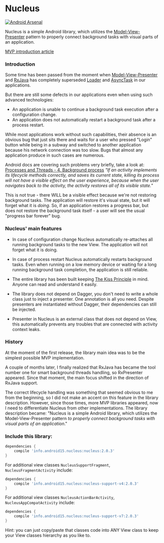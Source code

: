 Nucleus
=======

[![Android Arsenal](https://img.shields.io/badge/Android%20Arsenal-Nucleus-brightgreen.svg?style=flat)](https://android-arsenal.com/details/1/1379)

Nucleus is a simple Android library, which utilizes the [Model-View-Presenter](http://en.wikipedia.org/wiki/Model%E2%80%93view%E2%80%93presenter) pattern
to properly connect background tasks with visual parts of an application.

[MVP introduction article](https://github.com/konmik/konmik.github.io/wiki/Introduction-to-Model-View-Presenter-on-Android)

### Introduction

Some time has been passed from the moment when [Model-View-Presenter](http://en.wikipedia.org/wiki/Model%E2%80%93view%E2%80%93presenter)
and [RxJava](https://github.com/ReactiveX/RxJava)
has completely superseded [Loader](http://developer.android.com/guide/components/loaders.html)
and [AsyncTask](http://developer.android.com/reference/android/os/AsyncTask.html) in our applications.

But there are still some defects in our applications even when using such advanced technologies:
* An application is unable to continue a background task execution after a configuration change.
* An application does not automatically restart a background task after a process restart.

While most applications work without such capabilities, their absence is an obvious bug that just sits there
and waits for a user who pressed "Login" button while being in a subway and switched to another application
because his network connection was too slow. Bugs that almost any application produce in such cases
are numerous.

Android docs are covering such problems very briefly, take a look at:
[Processes and Threads - 4. Background process](http://developer.android.com/guide/components/processes-and-threads.html#Lifecycle)
*"If an activity implements its lifecycle methods correctly, and saves
its current state, killing its process will not have a visible effect on
the user experience, because when the user navigates back to the activity,
the activity restores all of its visible state."*

This is not true - there WILL be a visible effect because we're not restoring background tasks.
The application will restore it's visual state, but it will forget what it is *doing*.
So, if an application restores a progress bar, but does not restore the background task itself -
a user will see the usual "progress bar forever" bug.

### Nucleus' main features

* In case of configuration change Nucleus automatically re-attaches all running background tasks to the new View.
The application will not forget what it is doing.

* In case of process restart Nucleus automatically restarts background tasks.
Even when running on a low memory device or waiting for a long running background task completion,
the application is still reliable.

* The entire library has been built keeping [The Kiss Principle](https://people.apache.org/~fhanik/kiss.html) in mind.
Anyone can read and understand it easily.

* The library does not depend on Dagger, you don't need to write a whole class just to inject a presenter. One annotation
is all you need. Despite presenters are instantiated without Dagger, their dependencies can still be injected.

* Presenter in Nucleus is an external class that does not depend on View, this automatically prevents any troubles
that are connected with activity context leaks.

### History

At the moment of the first release, the library main idea was to be the simplest possible MVP implementation.

A couple of months later, I finally realized that RxJava has became the tool number one for smart background threads handling,
so RxPresenter appeared. Since that moment, the main focus shifted in the direction of RxJava support.

The correct lifecycle handling was something that seemed obvious to me from the beginning, so I did not make
an accent on this feature in the library description. However, since those times, more MVP libraries appeared,
now I need to differentiate Nucleus from other implementations. The library description
became: "Nucleus is a simple Android library, which utilizes the Model-View-Presenter pattern
*to properly connect background tasks with visual parts of an application*."

### Include this library:

``` groovy
dependencies {
    compile 'info.android15.nucleus:nucleus:2.0.3'
}
```

For additional view classes `NucleusSupportFragment`, `NucleusFragmentActivity` include:

``` groovy
dependencies {
    compile 'info.android15.nucleus:nucleus-support-v4:2.0.3'
}
```

For additional view classes `NucleusActionBarActivity`, `NucleusAppCompatActivity` include:

``` groovy
dependencies {
    compile 'info.android15.nucleus:nucleus-support-v7:2.0.3'
}
```

Hint: you can just copy/paste that classes code into ANY View class
to keep your View classes hierarchy as you like to.
